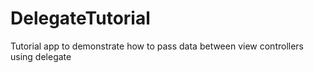 # DelegateTutorial
Tutorial app to demonstrate how to pass data between view controllers using delegate
